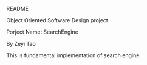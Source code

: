 README 

Object Oriented Software Design project

Porject Name: SearchEngine

By Zeyi Tao

This is fundamental implementation of search engine. 


